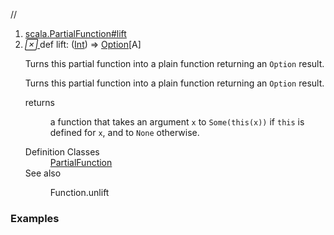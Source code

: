 //
<ol>
<li><a href="https://www.scala-lang.org/api/2.12.3/scala/collection/mutable/ArrayBuffer.html#lift:A=>Option[B]">scala.PartialFunction#lift</a></li>
<li name="scala.PartialFunction#lift" visbl="pub" class="indented0 " data-isabs="false" fullcomment="yes" group="Ungrouped"> <a id="lift:A=>Option[B]"></a><a id="lift:(Int)⇒Option[A]"></a> <span class="permalink"> <a href="../../../scala/collection/mutable/ArrayBuffer.html#lift:A=>Option[B]" title="Permalink"> <i class="material-icons"></i> </a> </span> <span class="modifier_kind"> <span class="modifier"></span> <span class="kind">def</span> </span> <span class="symbol"> <span class="name">lift</span><span class="result">: (<a href="../../Int.html" class="extype" name="scala.Int">Int</a>) ⇒ <a href="../../Option.html" class="extype" name="scala.Option">Option</a>[<span class="extype" name="scala.collection.mutable.ArrayBuffer.A">A</span>]</span> </span> <p class="shortcomment cmt">Turns this partial function into a plain function returning an <code>Option</code> result.</p>
 <div class="fullcomment">
  <div class="comment cmt">
   <p>Turns this partial function into a plain function returning an <code>Option</code> result.</p>
  </div>
  <dl class="paramcmts block">
   <dt>
    returns
   </dt>
   <dd class="cmt">
    <p>a function that takes an argument <code>x</code> to <code>Some(this(x))</code> if <code>this</code> is defined for <code>x</code>, and to <code>None</code> otherwise.</p>
   </dd>
  </dl>
  <dl class="attributes block"> 
   <dt>
    Definition Classes
   </dt>
   <dd>
    <a href="../../PartialFunction.html" class="extype" name="scala.PartialFunction">PartialFunction</a>
   </dd>
   <dt>
    See also
   </dt>
   <dd>
    <span class="cmt"><p>Function.unlift</p></span>
   </dd>
  </dl>
 </div> </li>
        </ol>


### Examples















